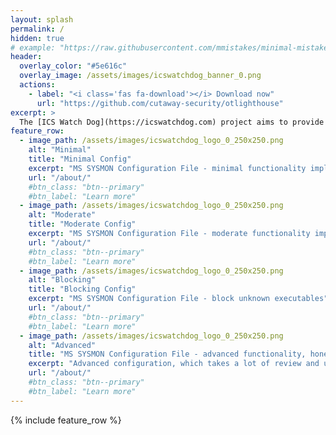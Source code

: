 ```yaml
---
layout: splash
permalink: /
hidden: true
# example: "https://raw.githubusercontent.com/mmistakes/minimal-mistakes/master/docs/_pages/home.md"
header:
  overlay_color: "#5e616c"
  overlay_image: /assets/images/icswatchdog_banner_0.png
  actions:
    - label: "<i class='fas fa-download'></i> Download now"
      url: "https://github.com/cutaway-security/otlighthouse"
excerpt: >
  The [ICS Watch Dog](https://icswatchdog.com) project aims to provide a usable Sysmon implementation from the start of your monitoring program through its maturity. We are here to help your team and we are hoping your team will help this project via issues, comments, discussions, and usable templates.
feature_row:
  - image_path: /assets/images/icswatchdog_logo_0_250x250.png
    alt: "Minimal"
    title: "Minimal Config"
    excerpt: "MS SYSMON Configuration File - minimal functionality implementation. START HERE"
    url: "/about/"
    #btn_class: "btn--primary"
    #btn_label: "Learn more"
  - image_path: /assets/images/icswatchdog_logo_0_250x250.png
    alt: "Moderate"
    title: "Moderate Config"
    excerpt: "MS SYSMON Configuration File - moderate functionality implementation. Improve upon the basics."
    url: "/about/"
    #btn_class: "btn--primary"
    #btn_label: "Learn more"
  - image_path: /assets/images/icswatchdog_logo_0_250x250.png
    alt: "Blocking"
    title: "Blocking Config"
    excerpt: "MS SYSMON Configuration File - block unknown executables"
    url: "/about/"
    #btn_class: "btn--primary"
    #btn_label: "Learn more"
  - image_path: /assets/images/icswatchdog_logo_0_250x250.png
    alt: "Advanced"
    title: "MS SYSMON Configuration File - advanced functionality, honestly - this is probably too much."
    excerpt: "Advanced configuration, which takes a lot of review and updating. You can try it, but you should NOT start here."
    url: "/about/"
    #btn_class: "btn--primary"
    #btn_label: "Learn more"
---
```


{% include feature_row %}